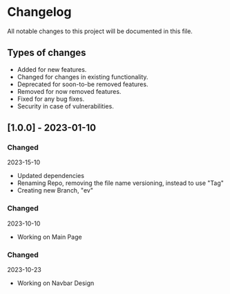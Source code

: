# Changelog

All notable changes to this project will be documented in this file.

## Types of changes

- Added for new features.
- Changed for changes in existing functionality.
- Deprecated for soon-to-be removed features.
- Removed for now removed features.
- Fixed for any bug fixes.
- Security in case of vulnerabilities.

## [1.0.0] - 2023-01-10

### Changed

2023-15-10

- Updated dependencies
- Renaming Repo, removing the file name versioning, instead to use "Tag"
- Creating new Branch, "ev"

### Changed

2023-10-10

- Working on Main Page

### Changed

2023-10-23

- Working on Navbar Design
